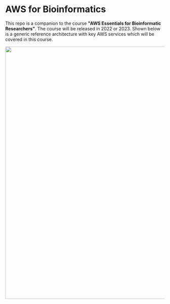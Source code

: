 # AWS for Bioinformatics

This repo is a companion to the course **"AWS Essentials for Bioinformatic Researchers"**.  The course will be released in 2022 or 2023.  Shown below is a generic reference architecture with key AWS services which will be covered in this course.

<img src="https://github.com/lynnlangit/aws-for-bioinformatics/blob/main/images/aws-images/aws-genomics-arch.png" width=800>
